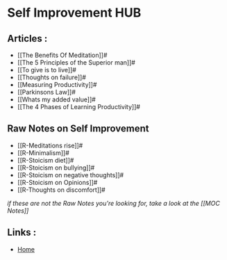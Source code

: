# Self Improvement HUB

## Articles :
- [[The Benefits Of Meditation]]#
- [[The 5 Principles of the Superior man]]#
- [[To give is to live]]#
- [[Thoughts on failure]]#
- [[Measuring Productivity]]#
- [[Parkinsons Law]]#
- [[Whats my added value]]#
- [[The 4 Phases of Learning Productivity]]#

## Raw Notes on Self Improvement
- [[R-Meditations rise]]#
- [[R-Minimalism]]#
- [[R-Stoicism diet]]#
- [[R-Stoicism on bullying]]#
- [[R-Stoicism on negative thoughts]]#
- [[R-Stoicism on Opinions]]#
- [[R-Thoughts on discomfort]]#

*if these are not the Raw Notes you're looking for, take a look at the [[MOC Notes]]*


## Links :
- [Home](https://misudashi.ga/)